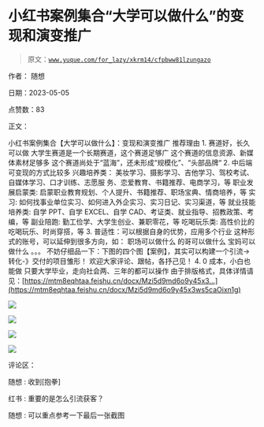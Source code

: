 # 小红书案例集合“大学可以做什么”的变现和演变推广

> 原文：[`www.yuque.com/for_lazy/xkrm14/cfpbww81lzungazo`](https://www.yuque.com/for_lazy/xkrm14/cfpbww81lzungazo)

作者： 随想

日期：2023-05-05

点赞数：83

正文：

小红书案例集合【大学可以做什么】：变现和演变推广 推荐理由 1\. 赛道好，长久可以做 大学生赛道是一个长期赛道，这个赛道足够广 这个赛道的信息资源、新媒体素材足够多 这个赛道尚处于“蓝海”，还未形成“规模化”、“头部品牌“ 2\. 中后端可变现的方式比较多 兴趣培养类： 美妆学习、摄影学习、吉他学习、驾校考试、自媒体学习、口才训练、志愿服 务、恋爱教育、书籍推荐、电商学习，等 职业发展启蒙类: 启蒙职业教育规划、个人提升、书籍推荐、职场宝典、情商培养，等 实习: 如何找事业单位实习、如何进入外企实习、实习日记、实习渠道，等 就业技能培养类: 自学 PPT、自学 EXCEL、自学 CAD、考证类、就业指导、招教政策、考编，等 副业陪跑: 勤工俭学、大学生创业、兼职零花，等 吃喝玩乐类: 高性价比的吃喝玩乐、时尚穿搭，等 3\. 普适性：可以根据自身的优势，应用多个行业 这种形式的账号，可以延伸到很多方向，如： 职场可以做什么 的哥可以做什么 宝妈可以做什么 。。。 不妨仔细品一下：下图的四个图【案例】，其实可以构建一个引流->转化-》交付的项目雏形！ 欢迎大家评论、跟帖，各抒己见！ 4. 0 成本，小白也能做 只要大学毕业，走向社会两、三年的都可以操作 由于排版格式，具体详情请见：[https://mtm8eqhtaa.feishu.cn/docx/Mzi5d9md6o9y45x3...](https://mtm8eqhtaa.feishu.cn/docx/Mzi5d9md6o9y45x3ws5caOixn1g)

![](img/c6c3d396f0a783996fcfcf4a2bbf46c6.png)  

![](img/dad4d3984cc39bdaed22eb858deda340.png)  

![](img/d9b096d997016a361acdccd24aa27b78.png)  

![](img/cab4df83138c8041f5ff5bb153b02311.png)  

评论区：

随想 : 收到[抱拳]

红书 : 重要的是怎么引流获客？

随想 : 可以重点参考一下最后一张截图

